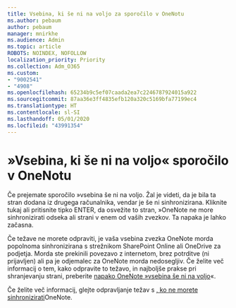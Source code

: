 ```yaml
---
title: Vsebina, ki še ni na voljo za sporočilo v OneNotu
ms.author: pebaum
author: pebaum
manager: mnirkhe
ms.audience: Admin
ms.topic: article
ROBOTS: NOINDEX, NOFOLLOW
localization_priority: Priority
ms.collection: Adm_O365
ms.custom:
- "9002541"
- "4908"
ms.openlocfilehash: 65234b9c5ef07caada2ea7c2246787924015a922
ms.sourcegitcommit: 87aa36e3ff4835efb120a320c5169bfa77199ec4
ms.translationtype: HT
ms.contentlocale: sl-SI
ms.lasthandoff: 05/01/2020
ms.locfileid: "43991354"
---
```

# <a name="content-not-yet-available-message-in-onenote"></a>»Vsebina, ki še ni na voljo« sporočilo v OneNotu

Če prejemate sporočilo »vsebina še ni na voljo. Žal je videti, da je bila ta stran dodana iz drugega računalnika, vendar je še ni sinhronizirana. Kliknite tukaj ali pritisnite tipko ENTER, da osvežite to stran, »OneNote ne more sinhronizirati odseka ali strani v enem od vaših zvezkov. Ta napaka je lahko začasna.

Če težave ne morete odpraviti, je vaša vsebina zvezka OneNote morda popolnoma sinhronizirana s strežnikom SharePoint Online ali OneDrive za podjetja. Morda ste prekinili povezavo z internetom, brez potrditve (ni prijavljen) ali pa je odjemalec za OneNote morda nedosegljiv. Če želite več informacij o tem, kako odpravite to težavo, in najboljše prakse pri shranjevanju strani, preberite [napako OneNote »vsebina še ni na voljo](https://docs.microsoft.com/office/troubleshoot/onenote/onenote-error-content-not-yet-available)«.

Če želite več informacij, glejte odpravljanje težav s [, ko ne morete sinhronizirati](https://support.office.com/article/Fix-issues-when-you-can-t-sync-OneNote-299495ef-66d1-448f-90c1-b785a6968d45)OneNote.
